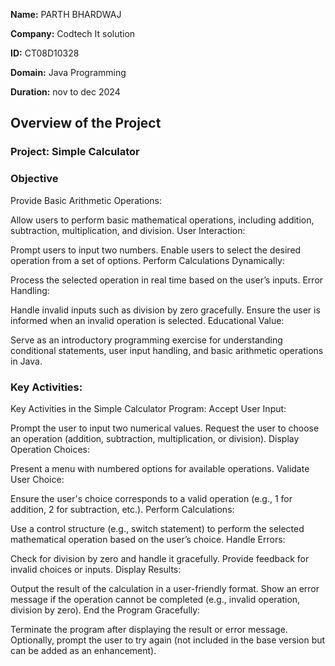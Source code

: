 **Name:** PARTH BHARDWAJ

**Company:** Codtech It solution

**ID:** CT08D10328

**Domain:** Java Programming

**Duration:** nov to dec 2024

## Overview of the Project

### Project: Simple Calculator

### Objective
Provide Basic Arithmetic Operations:

Allow users to perform basic mathematical operations, including addition, subtraction, multiplication, and division.
User Interaction:

Prompt users to input two numbers.
Enable users to select the desired operation from a set of options.
Perform Calculations Dynamically:

Process the selected operation in real time based on the user’s inputs.
Error Handling:

Handle invalid inputs such as division by zero gracefully.
Ensure the user is informed when an invalid operation is selected.
Educational Value:

Serve as an introductory programming exercise for understanding conditional statements, user input handling, and basic arithmetic operations in Java.

### Key Activities:
Key Activities in the Simple Calculator Program:
Accept User Input:

Prompt the user to input two numerical values.
Request the user to choose an operation (addition, subtraction, multiplication, or division).
Display Operation Choices:

Present a menu with numbered options for available operations.
Validate User Choice:

Ensure the user's choice corresponds to a valid operation (e.g., 1 for addition, 2 for subtraction, etc.).
Perform Calculations:

Use a control structure (e.g., switch statement) to perform the selected mathematical operation based on the user’s choice.
Handle Errors:

Check for division by zero and handle it gracefully.
Provide feedback for invalid choices or inputs.
Display Results:

Output the result of the calculation in a user-friendly format.
Show an error message if the operation cannot be completed (e.g., invalid operation, division by zero).
End the Program Gracefully:

Terminate the program after displaying the result or error message.
Optionally, prompt the user to try again (not included in the base version but can be added as an enhancement).
